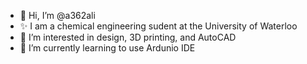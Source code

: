 - 👋 Hi, I’m @a362ali
- ✨ I am a chemical engineering sudent at the University of Waterloo
- 👀 I’m interested in design, 3D printing, and AutoCAD 
- 🌱 I’m currently learning to use Ardunio IDE


<!---
a362ali/a362ali is a ✨ special ✨ repository because its `README.md` (this file) appears on your GitHub profile.
You can click the Preview link to take a look at your changes.
--->
